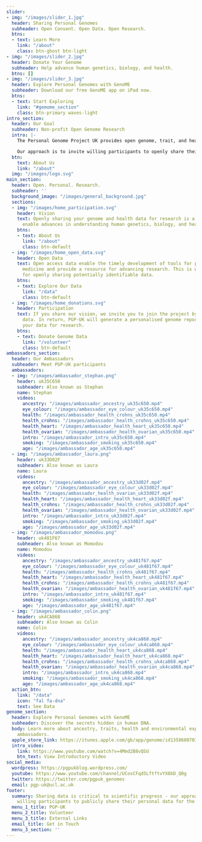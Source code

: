 ```yaml
---
slider:
- img: "/images/slider_1.jpg"
  header: Sharing Personal Genomes
  subheader: Open Consent. Open Data. Open Research.
  btns:
  - text: Learn More
    link: "/about"
    class: btn-ghost btn-light
- img: "/images/slider_2.jpg"
  header: Donate Your Genome
  subheader: Help advance human genetics, biology, and health.
  btns: []
- img: "/images/slider_3.jpg"
  header: Explore Personal Genomes with GenoME
  subheader: Download our free GenoME app on iPad now.
  btns:
  - text: Start Exploring
    link: "#gemome_section"
    class: btn-primary waves-light
intro_section:
  header: Our Goal
  subheader: Non-profit Open Genome Research
  intro: |-
    The Personal Genome Project UK provides open genome, trait, and health data. Sharing data is critical to scientific progress, but has been hampered by traditional research practices.

    Our approach is to invite willing participants to openly share their personal genome data for the greater good.
  btn:
    text: About Us
    link: "/about"
  img: "/images/logo.svg"
main_section:
  header: Open. Personal. Research.
  subheader: ''
  background_image: "/images/general_background.jpg"
  sections:
  - img: "/images/home_participation.svg"
    header: Vision
    text: Openly sharing your genome and health data for research is a great way to
      enable advances in understanding human genetics, biology, and health.
    btns:
    - text: About Us
      link: "/about"
      class: btn-default
  - img: "/images/home_open_data.svg"
    header: Open Data
    text: Open access data enable the timely development of tools for personalised
      medicine and provide a resource for advancing research. This is why PGP-UK advocates
      for openly sharing potentially identifiable data.
    btns:
    - text: Explore Our Data
      link: "/data"
      class: btn-default
  - img: "/images/home_donations.svg"
    header: Participation
    text: If you share our vision, we invite you to join the project by donating your
      data. In return, PGP-UK will generate a personalised genome report and host
      your data for research.
    btns:
    - text: Donate Genome Data
      link: "/volunteer"
      class: btn-default
ambassadors_section:
  header: Our Ambassadors
  subheader: Meet PGP-UK participants
  ambassadors:
  - img: "/images/ambassador_stephan.png"
    header: uk35C650
    subheader: Also known as Stephan
    name: Stephan
    videos:
      ancestry: "/images/ambassador_ancestry_uk35c650.mp4"
      eye_colour: "/images/ambassador_eye_colour_uk35c650.mp4"
      health: "/images/ambassador_health_crohns_uk35c650.mp4"
      health_crohns: "/images/ambassador_health_crohns_uk35c650.mp4"
      health_heart: "/images/ambassador_health_heart_uk35c650.mp4"
      health_ovarian: "/images/ambassador_health_ovarian_uk35c650.mp4"
      intro: "/images/ambassador_intro_uk35c650.mp4"
      smoking: "/images/ambassador_smoking_uk35c650.mp4"
      age: "/images/ambassador_age_uk35c650.mp4"
  - img: "/images/ambassador_laura.png"
    header: uk33D02F
    subheader: Also known as Laura
    name: Laura
    videos:
      ancestry: "/images/ambassador_ancestry_uk33d02f.mp4"
      eye_colour: "/images/ambassador_eye_colour_uk33d02f.mp4"
      health: "/images/ambassador_health_ovarian_uk33d02f.mp4"
      health_heart: "/images/ambassador_health_heart_uk33d02f.mp4"
      health_crohns: "/images/ambassador_health_crohns_uk33d02f.mp4"
      health_ovarian: "/images/ambassador_health_ovarian_uk33d02f.mp4"
      intro: "/images/ambassador_intro_uk33d02f.mp4"
      smoking: "/images/ambassador_smoking_uk33d02f.mp4"
      age: "/images/ambassador_age_uk33d02f.mp4"
  - img: "/images/ambassador_momodou.png"
    header: uk481F67
    subheader: Also known as Momodou
    name: Momodou
    videos:
      ancestry: "/images/ambassador_ancestry_uk481f67.mp4"
      eye_colour: "/images/ambassador_eye_colour_uk481f67.mp4"
      health: "/images/ambassador_health_crohns_uk481f67.mp4"
      health_heart: "/images/ambassador_health_heart_uk481f67.mp4"
      health_crohns: "/images/ambassador_health_crohns_uk481f67.mp4"
      health_ovarian: "/images/ambassador_health_ovarian_uk481f67.mp4"
      intro: "/images/ambassador_intro_uk481f67.mp4"
      smoking: "/images/ambassador_smoking_uk481f67.mp4"
      age: "/images/ambassador_age_uk481f67.mp4"
  - img: "/images/ambassador_colin.png"
    header: uk4CA868
    subheader: Also known as Colin
    name: Colin
    videos:
      ancestry: "/images/ambassador_ancestry_uk4ca868.mp4"
      eye_colour: "/images/ambassador_eye_colour_uk4ca868.mp4"
      health: "/images/ambassador_health_heart_uk4ca868.mp4"
      health_heart: "/images/ambassador_health_heart_uk4ca868.mp4"
      health_crohns: "/images/ambassador_health_crohns_uk4ca868.mp4"
      health_ovarian: "/images/ambassador_health_ovarian_uk4ca868.mp4"
      intro: "/images/ambassador_intro_uk4ca868.mp4"
      smoking: "/images/ambassador_smoking_uk4ca868.mp4"
      age: "/images/ambassador_age_uk4ca868.mp4"
  action_btn:
    link: "/data"
    icon: "fal fa-dna"
    text: See Data
genome_section:
  header: Explore Personal Genomes with GenoME
  subheader: Discover the secrets hidden in human DNA.
  body: Learn more about ancestry, traits, health and environmental exposures of our
    ambassadors.
  apple_store_link: https://itunes.apple.com/gb/app/genome/id1358680703?mt=8
  intro_video:
    link: https://www.youtube.com/watch?v=4Mmd2B8vQSU
    btn_text: View Introductory Video
social_media:
  wordpress: https://pgpukblog.wordpress.com/
  youtube: https://www.youtube.com/channel/UCosCFqd5LftftvYX8bD_Q0g
  twitter: https://twitter.com/pgpuk_genomes
  email: pgp-uk@ucl.ac.uk
footer:
  summary: Sharing data is critical to scientific progress - our approach is to invite
    willing participants to publicly share their personal data for the greater good.
  menu_1_title: PGP-UK
  menu_2_title: Volunteer
  menu_3_title: External Links
  email_title: Get in Touch
  menu_3_section: ''
---
```

